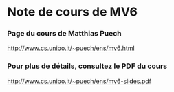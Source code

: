 # Note de cours de MV6

### Page du cours de Matthias Puech
http://www.cs.unibo.it/~puech/ens/mv6.html

### Pour plus de détails, consultez le PDF du cours
http://www.cs.unibo.it/~puech/ens/mv6-slides.pdf